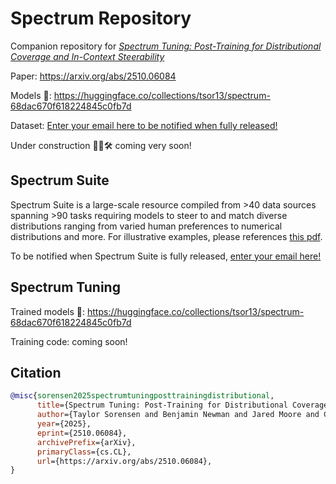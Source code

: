 # Spectrum Repository
Companion repository for [*Spectrum Tuning: Post-Training for Distributional Coverage and In-Context Steerability*](https://arxiv.org/abs/2510.06084)

Paper: https://arxiv.org/abs/2510.06084

Models 🤗: https://huggingface.co/collections/tsor13/spectrum-68dac670f618224845c0fb7d

Dataset: [Enter your email here to be notified when fully released!](https://docs.google.com/forms/d/e/1FAIpQLSe9o_KCmmBBgAUPHIwNg16jcLBtuIc-8zcydHQ3mWzx861qBw/viewform?usp=sharing&ouid=100867825220153270386)

Under construction 🚜🦺🛠️ coming very soon!

## Spectrum Suite

Spectrum Suite is a large-scale resource compiled from >40 data sources spanning >90 tasks requiring models to steer to and match diverse distributions ranging from varied human preferences to numerical distributions and more. For illustrative examples, please references [this pdf](https://tsor13.github.io/files/spectrumprompts.pdf).

To be notified when Spectrum Suite is fully released, [enter your email here!](https://docs.google.com/forms/d/e/1FAIpQLSe9o_KCmmBBgAUPHIwNg16jcLBtuIc-8zcydHQ3mWzx861qBw/viewform?usp=sharing&ouid=100867825220153270386)

## Spectrum Tuning
Trained models 🤗: https://huggingface.co/collections/tsor13/spectrum-68dac670f618224845c0fb7d

Training code: coming soon!

## Citation
```bibtex
@misc{sorensen2025spectrumtuningposttrainingdistributional,
      title={Spectrum Tuning: Post-Training for Distributional Coverage and In-Context Steerability}, 
      author={Taylor Sorensen and Benjamin Newman and Jared Moore and Chan Park and Jillian Fisher and Niloofar Mireshghallah and Liwei Jiang and Yejin Choi},
      year={2025},
      eprint={2510.06084},
      archivePrefix={arXiv},
      primaryClass={cs.CL},
      url={https://arxiv.org/abs/2510.06084}, 
}
```
